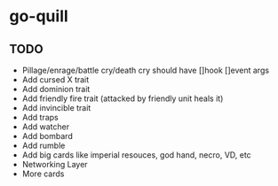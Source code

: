 # go-quill

## TODO
- Pillage/enrage/battle cry/death cry should have []hook []event args
- Add cursed X trait
- Add dominion trait
- Add friendly fire trait (attacked by friendly unit heals it)
- Add invincible trait
- Add traps
- Add watcher
- Add bombard
- Add rumble
- Add big cards like imperial resouces, god hand, necro, VD, etc
- Networking Layer
- More cards
